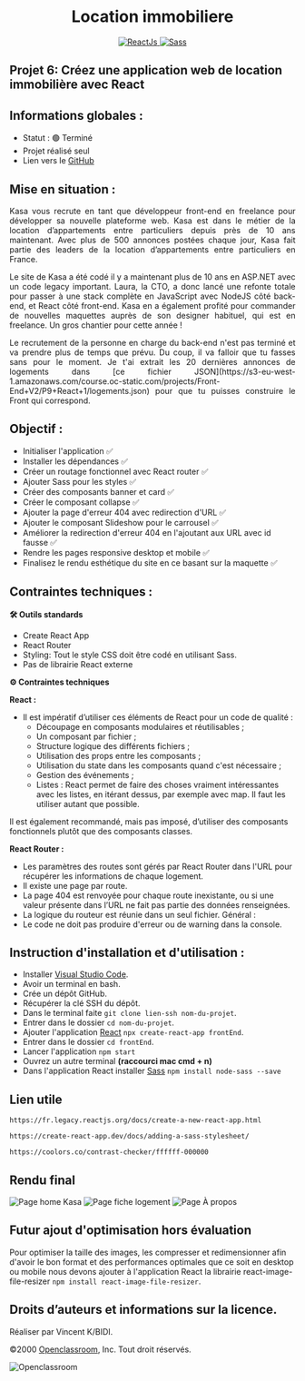 <h1 align="center">Location immobiliere</h1>

<div align="center">
    <a href="https://fr.reactjs.org/">
      <img src="https://img.shields.io/badge/React.js-20232A?style=for-the-badge&logo=react&logoColor=61DAFB" alt="ReactJs" />
    </a>
    <a href="https://sass-lang.com/">
      <img src="https://img.shields.io/badge/Sass-CE649A?&style=for-the-badge&logo=sass&logoColor=white" alt="Sass" />
    </a>
</div>

## Projet 6: Créez une application web de location immobilière avec React
## Informations globales :

- Statut : 🟢 Terminé
- Projet réalisé seul
- Lien vers le [GitHub](https://github.com/archi974/Location_immobiliere)

## Mise en situation :

<p align="justify">Kasa vous recrute en tant que développeur front-end en freelance pour développer sa nouvelle plateforme web. Kasa est dans le métier de la location d’appartements entre particuliers depuis près de 10 ans maintenant. Avec plus de 500 annonces postées chaque jour, Kasa fait partie des leaders de la location d’appartements entre particuliers en France.</p>

<p align="justify">Le site de Kasa a été codé il y a maintenant plus de 10 ans en ASP.NET avec un code legacy important. Laura, la CTO, a donc lancé une refonte totale pour passer à une stack complète en JavaScript avec NodeJS côté back-end, et React côté front-end. Kasa en a également profité pour commander de nouvelles maquettes auprès de son designer habituel, qui est en freelance. Un gros chantier pour cette année !</p>

<p align="justify">Le recrutement de la personne en charge du back-end n'est pas terminé et va prendre plus de temps que prévu. Du coup, il va falloir que tu fasses sans pour le moment. Je t'ai extrait les 20 dernières annonces de logements dans [ce fichier JSON](https://s3-eu-west-1.amazonaws.com/course.oc-static.com/projects/Front-End+V2/P9+React+1/logements.json) pour que tu puisses construire le Front qui correspond.</p>

## Objectif :

- Initialiser l'application ✅
- Installer les dépendances ✅
- Créer un routage fonctionnel avec React router ✅
- Ajouter Sass pour les styles ✅
- Créer des composants banner et card ✅
- Créer le composant collapse ✅
- Ajouter la page d'erreur 404 avec redirection d'URL ✅
- Ajouter le composant Slideshow pour le carrousel ✅
- Améliorer la redirection d'erreur 404 en l'ajoutant aux URL avec id fausse ✅
- Rendre les pages responsive desktop et mobile ✅
- Finalisez le rendu esthétique du site en ce basant sur la maquette ✅

## Contraintes techniques :

**🛠 Outils standards**
  - Create React App
  - React Router
  - Styling: Tout le style CSS doit être codé en utilisant Sass.
  - Pas de librairie React externe

**⚙️ Contraintes techniques**

**React :**

- Il est impératif d’utiliser ces éléments de React pour un code de qualité :
  - Découpage en composants modulaires et réutilisables ;
  - Un composant par fichier ;
  - Structure logique des différents fichiers ;
  - Utilisation des props entre les composants ;
  - Utilisation du state dans les composants quand c'est nécessaire ;
  - Gestion des événements ;
  - Listes : React permet de faire des choses vraiment intéressantes avec
les listes, en itérant dessus, par exemple avec map. Il faut les utiliser
autant que possible.

Il est également recommandé, mais pas imposé, d’utiliser des composants
fonctionnels plutôt que des composants classes.

**React Router :**
- Les paramètres des routes sont gérés par React Router dans l'URL
pour récupérer les informations de chaque logement.
- Il existe une page par route.
- La page 404 est renvoyée pour chaque route inexistante, ou si une
valeur présente dans l’URL ne fait pas partie des données
renseignées.
- La logique du routeur est réunie dans un seul fichier.
Général :
- Le code ne doit pas produire d'erreur ou de warning dans la console.

## Instruction d'installation et d'utilisation :

- Installer [Visual Studio Code](https://code.visualstudio.com/).
- Avoir un terminal en bash.
- Crée un dépôt GitHub.
- Récupérer la clé SSH du dépôt.
- Dans le terminal faite `git clone lien-ssh nom-du-projet`.
- Entrer dans le dossier `cd nom-du-projet`.
- Ajouter l'application [React](https://fr.legacy.reactjs.org/docs/create-a-new-react-app.html) `npx create-react-app frontEnd`.
- Entrer dans le dossier `cd frontEnd`.
- Lancer l'application `npm start`
- Ouvrez un autre terminal **(raccourci mac cmd + n)**
- Dans l'application React installer [Sass](https://create-react-app.dev/docs/adding-a-sass-stylesheet/) `npm install node-sass --save`

## Lien utile

`https://fr.legacy.reactjs.org/docs/create-a-new-react-app.html`

`https://create-react-app.dev/docs/adding-a-sass-stylesheet/`

`https://coolors.co/contrast-checker/ffffff-000000`

## Rendu final

![Page home Kasa](https://cdn.discordapp.com/attachments/1019304376193532035/1120343389225877578/Capture_decran_2023-06-19_a_15.23.36.png)
![Page fiche logement](https://cdn.discordapp.com/attachments/1019304376193532035/1120343390018613358/Capture_decran_2023-06-19_a_15.24.04.png)
![Page À propos](https://cdn.discordapp.com/attachments/1019304376193532035/1120343390622589058/Capture_decran_2023-06-19_a_15.24.14.png)

## Futur ajout d'optimisation hors évaluation

Pour optimiser la taille des images, les compresser et redimensionner afin d'avoir le bon format et des performances optimales que ce soit en desktop ou mobile nous devons ajouter à l'application React la librairie react-image-file-resizer `npm install react-image-file-resizer`.

## Droits d’auteurs et informations sur la licence.

Réaliser par Vincent K/BIDI.

©2000 [Openclassroom](https://openclassrooms.com/fr/), Inc. Tout droit réservés.

![Openclassroom](https://camo.githubusercontent.com/e47c349811ac404b8147bd362c598e61c7d20225df17499c6373b44f6ee08a3d/68747470733a2f2f31746f3170726f67726573732e66722f77702d636f6e74656e742f75706c6f6164732f323031392f30352f6f70656e636c617373726f6f6d732d65313535373736313233363135382e706e67)
